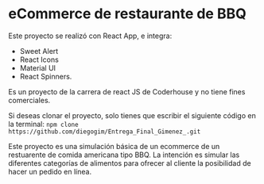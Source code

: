 # eCommerce de restaurante de BBQ

Este proyecto se realizó con React App, e integra:
- Sweet Alert
- React Icons
- Material UI
- React Spinners.

Es un proyecto de la carrera de react JS de Coderhouse y no tiene fines comerciales.

Si deseas clonar el proyecto, solo tienes que escribir el siguiente código en la terminal:
`npm clone https://github.com/diegogim/Entrega_Final_Gimenez_.git`

Este proyecto es una simulación básica de un ecommerce de un restuarente de comida americana tipo BBQ.
La intención es simular las diferentes categorías de alimentos para ofrecer al cliente la posibilidad de hacer un pedido en línea.

